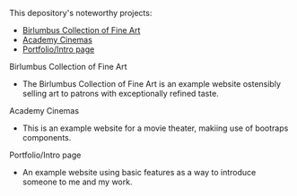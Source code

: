 <p>This depository's noteworthy projects: </p>
<ul>
	<li>
		<a href="https://github.com/turtelneck/HTML-and-CSS-Projects/tree/main/One-Page%20Website">
				Birlumbus Collection of Fine Art
		</a>
	</li>
	<li>
		<a href="https://github.com/turtelneck/HTML-and-CSS-Projects/tree/main/bootstrap4_project">
			Academy Cinemas
		</a>
	</li>
	<li>
		<a href="https://github.com/turtelneck/HTML-and-CSS-Projects/tree/main/portfolio">
			Portfolio/Intro page
		</a>
	</li>
</ul>
Birlumbus Collection of Fine Art
<ul>
	<li>The Birlumbus Collection of Fine Art is an example website ostensibly selling art to patrons with exceptionally refined taste.</li>
</ul>
Academy Cinemas
<ul>
	<li>This is an example website for a movie theater, makiing use of bootraps components.</li>
</ul>
Portfolio/Intro page
<ul>
	<li>An example website using basic features as a way to introduce someone to me and my work.</li>
</ul>

